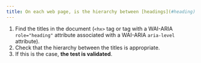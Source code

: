 ```yaml
---
title: On each web page, is the hierarchy between [headings](#heading) (`<hx>` tag or tag with a WAI-ARIA `role="heading"` attribute associated with a WAI-ARIA `aria-level` attribute) relevant?
---
```


1. Find the titles in the document (`<hx>` tag or tag with a WAI-ARIA `role="heading"` attribute associated with a WAI-ARIA `aria-level` attribute).
2. Check that the hierarchy between the titles is appropriate.
3. If this is the case, **the test is validated**.
